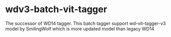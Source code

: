 # wdv3-batch-vit-tagger
The successor of WD14 tagger. This batch tagger support wd-vit-tagger-v3 model by SmilingWolf which is more updated model than legacy WD14
